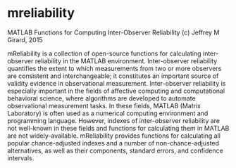 # mreliability
MATLAB Functions for Computing Inter-Observer Reliability
(c) Jeffrey M Girard, 2015

mReliability is a collection of open-source functions for calculating inter-observer reliability in the MATLAB environment. Inter-observer reliability quantifies the extent to which measurements from two or more observers are consistent and interchangeable; it constitutes an important source of validity evidence in observational measurement. Inter-observer reliability is especially important in the fields of affective computing and computational behavioral science, where algorithms are developed to automate observational measurement tasks. In these fields, MATLAB (Matrix Laboratory) is often used as a numerical computing environment and programming language. However, indexes of inter-observer reliability are not well-known in these fields and functions for calculating them in MATLAB are not widely-available. mReliability provides functions for calculating all popular chance-adjusted indexes and a number of non-chance-adjusted alternatives, as well as their components, standard errors, and confidence intervals.
